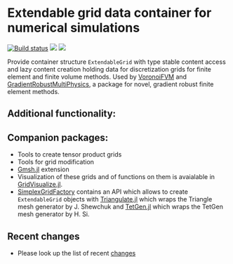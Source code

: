 # Extendable grid data container for numerical simulations

[![Build status](https://github.com/j-fu/ExtendableGrids.jl/workflows/linux-macos-windows/badge.svg)](https://github.com/j-fu/ExtendableGrids.jl/actions)
[![](https://img.shields.io/badge/docs-stable-blue.svg)](https://j-fu.github.io/ExtendableGrids.jl/stable)
[![](https://img.shields.io/badge/docs-dev-blue.svg)](https://j-fu.github.io/ExtendableGrids.jl/dev)


Provide container structure `ExtendableGrid` with type stable content access and lazy content creation holding data for discretization
grids for finite element and finite volume methods. 
Used by [VoronoiFVM](https://github.com/j-fu/VoronoiFVM.jl) and  [GradientRobustMultiPhysics](https://github.com/chmerdon/GradientRobustMultiPhysics.jl),
a package for novel, gradient robust finite element methods.

## Additional functionality:
## Companion packages:

  
- Tools to create tensor product grids
- Tools for grid modification
- [Gmsh.jl](https://github.com/JuliaFEM/Gmsh.jl) extension
- Visualization of these grids and of functions on them is avaialable in [GridVisualize.jl](https://github.com/j-fu/GridVisualize.jl).
- [SimplexGridFactory](https://github.com/j-fu/SimplexGridFactory.jl) contains an API which allows to
  create `ExtendableGrid` objects with  [Triangulate.jl](https://github.com/JuliaGeometry/Triangulate.jl) which wraps the Triangle mesh generator
  by J. Shewchuk and [TetGen.jl](https://github.com/JuliaGeometry/TetGen.jl) which wraps the  TetGen mesh generator by H. Si.

## Recent changes
- Please look up the list of recent [changes](https://j-fu.github.io/ExtendableGrids.jl/stable/changes)
